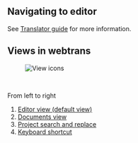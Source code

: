 ## Navigating to editor

See [Translator guide](user-guide/translator-guide) for more information.


## Views in webtrans

<figure>
<img alt="View icons" src="images/editor-views-icon.png" />
</figure>
<br/>

From left to right

1. [Editor view (default view)](user-guide/editor/editor-view)
2. [Documents view](user-guide/editor/documents-view)
3. [Project search and replace](user-guide/editor/project-search-replace-view)
4. [Keyboard shortcut](user-guide/editor/keyboard-shortcut)
